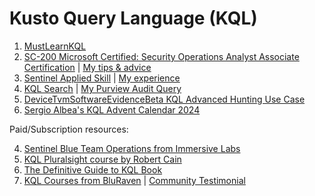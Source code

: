 <h1>Kusto Query Language (KQL)</h1>

1. [MustLearnKQL](https://aka.ms/mustlearnkql)
2. [SC-200 Microsoft Certified: Security Operations Analyst Associate Certification](https://learn.microsoft.com/en-us/credentials/certifications/security-operations-analyst) | [My tips & advice](https://www.linkedin.com/feed/update/urn:li:activity:7150047254576336896/)
3. [Sentinel Applied Skill](https://learn.microsoft.com/en-us/credentials/applied-skills/configure-siem-security-operations-using-microsoft-sentinel/) |
[My experience](https://www.linkedin.com/feed/update/urn:li:activity:7125185465216823298/)
3. [KQL Search](https://www.kqlsearch.com/) |
[My Purview Audit Query](https://www.kqlsearch.com/query/Purview%20Audit%20Search%20Monitoring&cm3bnzhzi001mmc0ti4spy8a5)
4. [DeviceTvmSoftwareEvidenceBeta KQL Advanced Hunting Use Case](https://www.linkedin.com/pulse/devicetvmsoftwareevidencebeta-kql-advanced-hunting-use-purav-desai/)
5. [Sergio Albea's KQL Advent Calendar 2024](https://www.linkedin.com/feed/update/urn:li:activity:7277625278611263488/)

Paid/Subscription resources:

4. [Sentinel Blue Team Operations from Immersive Labs](https://www.linkedin.com/feed/update/urn:li:activity:7182009442090024960/)
5. [KQL Pluralsight course by Robert Cain](https://www.pluralsight.com/courses/kusto-query-language-kql-from-scratch)
6. [The Definitive Guide to KQL Book](https://www.microsoftpressstore.com/store/definitive-guide-to-kql-using-kusto-query-language-9780138293383)
7. [KQL Courses from BluRaven](https://academy.bluraven.io/courses) | [Community Testimonial](https://www.linkedin.com/feed/update/urn:li:activity:7234549034055610368/)
